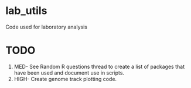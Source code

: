 # lab_utils
Code used for laboratory analysis

# TODO

1. MED- See Random R questions thread to create a list of packages that have been used and document use in scripts.
2. HIGH- Create genome track plotting code.   
